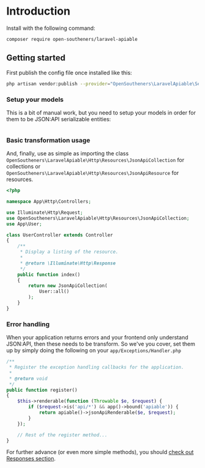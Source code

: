 # Introduction

Install with the following command:

<CodeGroup>
  <CodeGroupItem title="COMPOSER">

```bash:no-line-numbers
composer require open-southeners/laravel-apiable
```

  </CodeGroupItem>
</CodeGroup>

## Getting started

First publish the config file once installed like this:

```sh
php artisan vendor:publish --provider="OpenSoutheners\LaravelApiable\ServiceProvider"
```

### Setup your models

This is a bit of manual work, but you need to setup your models in order for them to be JSON:API serializable entities:

```php

```

### Basic transformation usage

And, finally, use as simple as importing the class `OpenSoutheners\LaravelApiable\Http\Resources\JsonApiCollection` for collections or `OpenSoutheners\LaravelApiable\Http\Resources\JsonApiResource` for resources.

```php
<?php

namespace App\Http\Controllers;

use Illuminate\Http\Request;
use OpenSoutheners\LaravelApiable\Http\Resources\JsonApiCollection;
use App\User;

class UserController extends Controller
{
    /**
     * Display a listing of the resource.
     *
     * @return \Illuminate\Http\Response
     */
    public function index()
    {
        return new JsonApiCollection(
            User::all()
        );
    }
}
```

### Error handling

When your application returns errors and your frontend only understand JSON:API, then these needs to be transform. So we've you cover, set them up by simply doing the following on your `app/Exceptions/Handler.php`

```php
/**
 * Register the exception handling callbacks for the application.
 *
 * @return void
 */
public function register()
{
    $this->renderable(function (Throwable $e, $request) {
        if ($request->is('api/*') && app()->bound('apiable')) {
            return apiable()->jsonApiRenderable($e, $request);
        }
    });

    // Rest of the register method...
}
```

For further advance (or even more simple methods), you should [check out Responses section](responses.md).